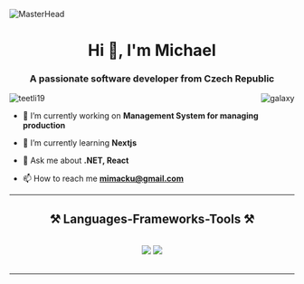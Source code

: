 ![MasterHead](https://developers.giphy.com/branch/master/static/api-512d36c09662682717108a38bbb5c57d.gif)
<h1 align="center">Hi 👋, I'm Michael</h1>
<h3 align="center">A passionate software developer from Czech Republic</h3>
<img align="right" alt="galaxy" src="https://cdn.dribbble.com/users/14038/screenshots/6361899/galaxy_dribbble.gif"/>

<p align="left"> <img src="https://komarev.com/ghpvc/?username=teetli19&label=Profile%20views&color=0e75b6&style=flat" alt="teetli19" /> </p>

- 🔭 I’m currently working on **Management System for managing production**

- 🌱 I’m currently learning **Nextjs**

- 💬 Ask me about **.NET, React**

- 📫 How to reach me **mimacku@gmail.com**


<p align="left">
</p>

 <hr/>

<h2 align="center">⚒️ Languages-Frameworks-Tools ⚒️</h2>
<br/>
<div align="center">
    <img src="https://skillicons.dev/icons?i=react,html,css,vscode,github,figma,tailwind,git" />
    <img src="https://skillicons.dev/icons?i=nodejs,cs,javascript,typescript,express,mongodb,nextjs,mysql,flask,docker,prisma" /><br>
</div>

<br/>
<hr/>

<!--<h2 align="center">⚡ Stats ⚡</h2>
<br>
 <div align=center>
  <a href="https://git.io/streak-stats"><img width=410 src="https://streak-stats.demolab.com?user=Teetli19&theme=react&border_radius=10&mode=weekly" alt="GitHub Streak" /></a>
  <img width=390 src="https://github-readme-stats-brown-eight-44.vercel.app/api?username=teetli19&count_private=true&show_icons=true&theme=react&rank_icon=github&border_radius=10" alt="readme stats" />
  <br/>
  <img width=325 align="center" src="https://github-readme-stats-brown-eight-44.vercel.app/api/top-langs/?username=teetli19&hide=HTML&langs_count=8&layout=compact&theme=react&border_radius=10&size_weight=0.5&count_weight=0.5&exclude_repo=github-readme-stats" alt="top langs" /> -->
</div>


